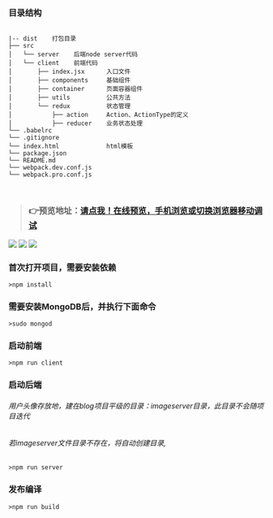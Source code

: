 ### 目录结构
```

|-- dist    打包目录
├── src
│   └── server    后端node server代码
│   └── client    前端代码
│       ├── index.jsx      入口文件
│       ├── components     基础组件
│       ├── container      页面容器组件
│       ├── utils          公共方法
│       └── redux          状态管理
│           ├── action     Action、ActionType的定义
│           ├── reducer    业务状态处理
└── .babelrc
└── .gitignore
└── index.html             html模板
└── package.json
└── README.md
└── webpack.dev.conf.js    
└── webpack.pro.conf.js  

  
```

>### 👉预览地址：[请点我！在线预览，手机浏览或切换浏览器移动调试](http://blog.wangjia.club)
![](http://chuantu.biz/t6/327/1528619511x-1566688419.png)
![](http://chuantu.biz/t6/327/1528619746x-1566688419.png)
![](http://chuantu.biz/t6/327/1528619837x-1566688419.png)

### 首次打开项目，需要安装依赖
```
>npm install
```
### 需要安装MongoDB后，并执行下面命令
```
>sudo mongod
```

### 启动前端
```
>npm run client
```

### 启动后端
###### 用户头像存放地，建在blog项目平级的目录：imageserver目录，此目录不会随项目迭代
###### 若imageserver文件目录不存在，将自动创建目录,
```
>npm run server
```

### 发布编译
```
>npm run build
```


